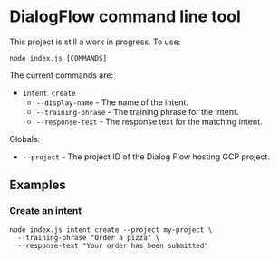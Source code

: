 # DialogFlow command line tool

This project is still a work in progress.  To use:

```
node index.js [COMMANDS]
```

The current commands are:

* `intent create`
  * `--display-name` - The name of the intent.
  * `--training-phrase` - The training phrase for the intent.
  * `--response-text` - The response text for the matching intent.

Globals:

* `--project` - The project ID of the Dialog Flow hosting GCP project.


## Examples
### Create an intent

```
node index.js intent create --project my-project \
  --training-phrase "Order a pizza" \
  --response-text "Your order has been submitted"
```